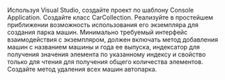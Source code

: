 Используя Visual Studio, создайте проект по шаблону Console Application.
Создайте класс CarCollection<T>. Реализуйте в простейшем приближении возможность
использования его экземпляра для создания парка машин. Минимально требуемый интерфейс
взаимодействия с экземпляром, должен включать метод добавления машин с названием машины и
года ее выпуска, индексатор для получения значения элемента по указанному индексу и свойство
только для чтения для получения общего количества элементов.
Создайте метод удаления всех машин автопарка.